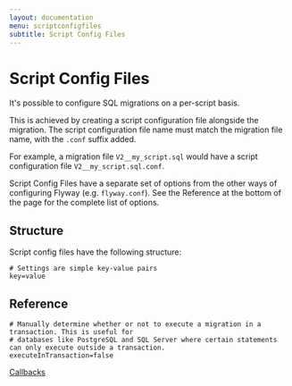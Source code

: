 ```yaml
---
layout: documentation
menu: scriptconfigfiles
subtitle: Script Config Files
---
```

# Script Config Files

It's possible to configure SQL migrations on a per-script basis.

This is achieved by creating a script configuration file alongside the migration. The script configuration file name must match
the migration file name, with the `.conf` suffix added.

For example, a migration file `V2__my_script.sql` would have a script configuration file `V2__my_script.sql.conf`.

Script Config Files have a separate set of options from the other ways of configuring Flyway (e.g. `flyway.conf`). See the Reference at the bottom of the page for the complete list of options.

## Structure

Script config files have the following structure:

```properties
# Settings are simple key-value pairs
key=value
```

## Reference

```properties
# Manually determine whether or not to execute a migration in a transaction. This is useful for
# databases like PostgreSQL and SQL Server where certain statements can only execute outside a transaction.
executeInTransaction=false
```

<p class="next-steps">
    <a class="btn btn-primary" href="/documentation/callbacks">Callbacks <i class="fa fa-arrow-right"></i></a>
</p>
